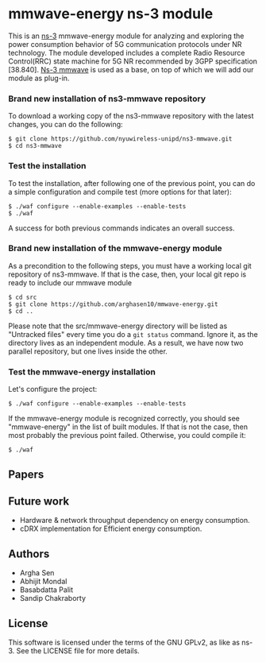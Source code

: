 

# mmwave-energy ns-3 module #

This is an [ns-3](https://www.nsnam.org "ns-3 Website") mmwave-energy module for analyzing and exploring the power consumption behavior of 5G communication protocols under NR technology. The module developed includes a complete Radio Resource Control(RRC) state machine for 5G NR recommended by 3GPP specification [38.840]. [Ns-3 mmwave](https://github.com/nyuwireless-unipd/ns3-mmwave "mmWave ns-3 module") is used as a base, on top of which we will add our module as plug-in.


### Brand new installation of ns3-mmwave repository

To download a working copy of the ns3-mmwave repository with the latest changes,
you can do the following:

```
$ git clone https://github.com/nyuwireless-unipd/ns3-mmwave.git
$ cd ns3-mmwave
```

### Test the installation
To test the installation, after following one of the previous point, you can do
a simple configuration and compile test (more options for that later):

```
$ ./waf configure --enable-examples --enable-tests
$ ./waf
```

A success for both previous commands indicates an overall success.

### Brand new installation of the mmwave-energy module

As a precondition to the following steps, you must have a working local git
repository of ns3-mmwave. If that is the case, then, your local git repo is ready
to include our mmwave module

```
$ cd src
$ git clone https://github.com/arghasen10/mmwave-energy.git
$ cd ..
```

Please note that the src/mmwave-energy directory will be listed as "Untracked files" every
time you do a `git status` command. Ignore it, as the directory lives as an
independent module. As a result, we have now two parallel repository, but one
lives inside the other.

### Test the mmwave-energy installation

Let's configure the project:

```
$ ./waf configure --enable-examples --enable-tests
```

If the mmwave-energy module is recognized correctly, you should see "mmwave-energy" in the list of
built modules. If that is not the case, then most probably the previous
point failed. Otherwise, you could compile it:

```
$ ./waf
```

## Papers

## Future work
 - Hardware & network throughput dependency on energy consumption.
 - cDRX implementation for Efficient energy consumption.
## Authors ##

 - Argha Sen
 - Abhijit Mondal
 - Basabdatta Palit
 - Sandip Chakraborty 

## License ##

This software is licensed under the terms of the GNU GPLv2, as like as ns-3.
See the LICENSE file for more details.
